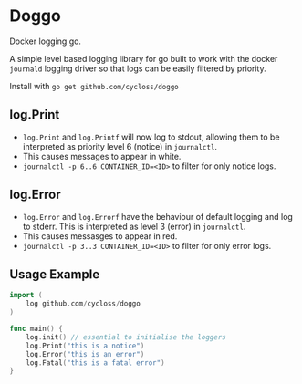 # Doggo

Docker logging go.

A simple level based logging library for go built to work with the docker `journald` logging driver so that logs can be easily filtered by priority.

Install with `go get github.com/cycloss/doggo`

## log.Print

- `log.Print` and `log.Printf` will now log to stdout, allowing them to be interpreted as priority level 6 (notice) in `journalctl`.
- This causes messages to appear in white.
- `journalctl -p 6..6 CONTAINER_ID=<ID>` to filter for only notice logs.

## log.Error

- `log.Error` and `log.Errorf` have the behaviour of default logging and log to stderr. This is interpreted as level 3 (error) in `journalctl`.
- This causes messasges to appear in red.
- `journalctl -p 3..3 CONTAINER_ID=<ID>` to filter for only error logs.

## Usage Example

```go
import (
    log github.com/cycloss/doggo
)

func main() {
    log.init() // essential to initialise the loggers
    log.Print("this is a notice")
    log.Error("this is an error")
    log.Fatal("this is a fatal error")
}

```
